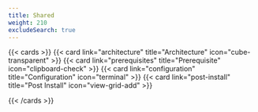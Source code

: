 ```yaml
---
title: Shared
weight: 210
excludeSearch: true
---
```


{{< cards >}}
  {{< card link="architecture" title="Architecture" icon="cube-transparent" >}}
  {{< card link="prerequisites" title="Prerequisite" icon="clipboard-check" >}}
  {{< card link="configuration" title="Configuration" icon="terminal" >}}
  {{< card link="post-install" title="Post Install" icon="view-grid-add" >}}
  <!-- {{< card link="faq" title="FAQ" icon="information-circle" >}} -->
{{< /cards >}}